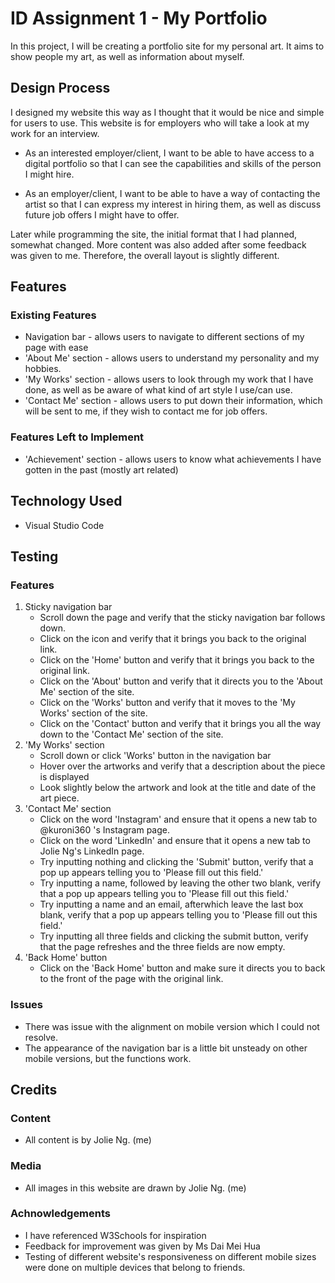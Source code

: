 # ID Assignment 1 - My Portfolio
In this project, I will be creating a portfolio site for my personal art. It aims to show people my art, as well as information about myself.

## Design Process
I designed my website this way as I thought that it would be nice and simple for users to use. This website is for employers who will take a look at my work for an interview.

- As an interested employer/client, I want to be able to have access to a digital portfolio so that I can see the capabilities and skills of the person I might hire.

- As an employer/client, I want to be able to have a way of contacting the artist so that I can express my interest in hiring them, as well as discuss future job offers I might have to offer.

Later while programming the site, the initial format that I had planned, somewhat changed. More content was also added after some feedback was given to me. Therefore, the overall layout is slightly different. 

## Features
### Existing Features
- Navigation bar - allows users to navigate to different sections of my page with ease
- 'About Me' section - allows users to understand my personality and my hobbies.
- 'My Works' section - allows users to look through my work that I have done, as well as be aware of what kind of art style I use/can use.
- 'Contact Me' section - allows users to put down their information, which will be sent to me, if they wish to contact me for job offers.

### Features Left to Implement
- 'Achievement' section - allows users to know what achievements I have gotten in the past (mostly art related)

## Technology Used
- Visual Studio Code

## Testing
### Features
1. Sticky navigation bar
    - Scroll down the page and verify that the sticky navigation bar follows down.
    - Click on the icon and verify that it brings you back to the original link.
    - Click on the 'Home' button and verify that it brings you back to the original link.
    - Click on the 'About' button and verify that it directs you to the 'About Me' section of the site.
    - Click on the 'Works' button and verify that it moves to the 'My Works' section of the site.
    - Click on the 'Contact' button and verify that it brings you all the way down to the 'Contact Me' section of the site.
2. 'My Works' section
    - Scroll down or click 'Works' button in the navigation bar
    - Hover over the artworks and verify that a description about the piece is displayed
    - Look slightly below the artwork and look at the title and date of the art piece.
3. 'Contact Me' section
    - Click on the word 'Instagram' and ensure that it opens a new tab to @kuroni360 's Instagram page.
    - Click on the word 'LinkedIn' and ensure that it opens a new tab to Jolie Ng's LinkedIn page.
    - Try inputting nothing and clicking the 'Submit' button, verify that a pop up appears telling you to 'Please fill out this field.'
    - Try inputting a name, followed by leaving the other two blank, verify that a pop up appears telling you to 'Please fill out this field.'
    - Try inputting a name and an email, afterwhich leave the last box blank, verify that a pop up appears telling you to 'Please fill out this field.'
    - Try inputting all three fields and clicking the submit button, verify that the page refreshes and the three fields are now empty.
4. 'Back Home' button
    - Click on the 'Back Home' button and make sure it directs you to back to the front of the page with the original link.

### Issues
- There was issue with the alignment on mobile version which I could not resolve.
- The appearance of the navigation bar is a little bit unsteady on other mobile versions, but the functions work.

## Credits
### Content
- All content is by Jolie Ng. (me)

### Media
- All images in this website are drawn by Jolie Ng. (me)

### Achnowledgements
- I have referenced W3Schools for inspiration
- Feedback for improvement was given by Ms Dai Mei Hua
- Testing of different website's responsiveness on different mobile sizes were done on multiple devices that belong to friends.

